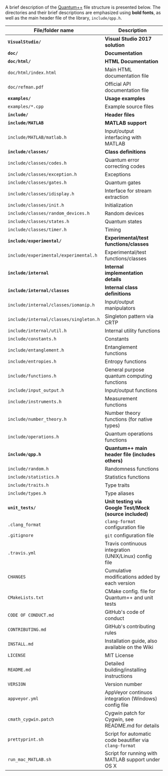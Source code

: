 A brief description of the [Quantum++](https://github.com/vsoftco/qpp)
file structure is presented below. The directories and
their brief descriptions are emphasized using **bold fonts**, as well as
the main header file of the library, `include/qpp.h`.

| File/folder name                       | Description                                             |
|----------------------------------------|---------------------------------------------------------|
| **`VisualStudio/`**                    | **Visual Studio 2017 solution**                         |
| **`doc/`**                             | **Documentation**                                       |
| **`doc/html/`**                        | **HTML Documentation**                                  |
| `doc/html/index.html`                  | Main HTML documentation file                            |
| `doc/refman.pdf`                       | Official API documentation file                         |
| **`examples/`**                        | **Usage examples**                                      |
| `examples/*.cpp    `                   | Example source files                                    |
| **`include/`**                         | **Header files**                                        |
| **`include/MATLAB`**                   | **MATLAB support**                                      |
| `include/MATLAB/matlab.h`              | Input/output interfacing with MATLAB                    |
| **`include/classes/`**                 | **Class definitions**                                   |
| `include/classes/codes.h`              | Quantum error correcting codes                          |
| `include/classes/exception.h`          | Exceptions                                              |
| `include/classes/gates.h`              | Quantum gates                                           |
| `include/classes/idisplay.h`           | Interface for stream extraction                         |
| `include/classes/init.h`               | Initialization                                          |
| `include/classes/random_devices.h`     | Random devices                                          |
| `include/classes/states.h`             | Quantum states                                          |
| `include/classes/timer.h`              | Timing                                                  |
| **`include/experimental/`**            | **Experimental/test functions/classes**                 |
| `include/experimental/experimental.h`  | Experimental/test functions/classes                     |
| **`include/internal`**                 | **Internal implementation details**                     |
| **`include/internal/classes`**         | **Internal class definitions**                          |
| `include/internal/classes/iomanip.h`   | Input/output manipulators                               |
| `include/internal/classes/singleton.h` | Singleton pattern via CRTP                              |
| `include/internal/util.h`              | Internal utility functions                              |
| `include/constants.h`                  | Constants                                               |
| `include/entanglement.h`               | Entanglement functions                                  |
| `include/entropies.h`                  | Entropy functions                                       |
| `include/functions.h`                  | General purpose quantum computing functions             |
| `include/input_output.h`               | Input/output functions                                  |
| `include/instruments.h`                | Measurement functions                                   |
| `include/number_theory.h`              | Number theory functions (for native types)              |
| `include/operations.h`                 | Quantum operations functions                            |
| **`include/qpp.h`**                    | **Quantum++ main header file (includes others)**        |
| `include/random.h`                     | Randomness functions                                    |
| `include/statistics.h`                 | Statistics functions                                    |
| `include/traits.h`                     | Type traits                                             |
| `include/types.h`                      | Type aliases                                            |
| **`unit_tests/`**                      | **Unit testing via Google Test/Mock (source included)** |
| `.clang_format`                        | `clang-format` configuration file                       |
| `.gitignore`                           | `git` configuration file                                |
| `.travis.yml`                          | Travis continuous integration (UNIX/Linux) config file  |
| `CHANGES`                              | Cumulative modifications added by each version          |
| `CMakeLists.txt`                       | CMake config. file for Quantum++ and unit tests         |
| `CODE OF CONDUCT.md`                   | GitHub's code of conduct                                |
| `CONTRIBUTING.md`                      | GitHub's contributing rules                             |
| `INSTALL.md`                           | Installation guide, also available on the Wiki          |
| `LICENSE`                              | MIT License                                             |
| `README.md`                            | Detailed building/installing instructions               |
| `VERSION`                              | Version number                                          |
| `appveyor.yml`                         | AppVeyor continuos integration (Windows) config file    |
| `cmath_cygwin.patch`                   | Cygwin patch for Cygwin, see README.md for details      |
| `prettyprint.sh`                       | Script for automatic code beautifier via `clang-format` |
| `run_mac_MATLAB.sh`                    | Script for running with MATLAB support under OS X       |

